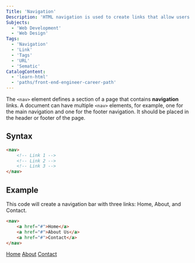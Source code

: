 ```yaml
---
Title: 'Navigation'
Description: 'HTML navigation is used to create links that allow users to navigate between different pages or sections of a page.'
Subjects:
  - 'Web Development'
  - 'Web Design'
Tags:
  - 'Navigation'
  - 'Link'
  - 'Tags'
  - 'URL'
  - 'Sematic'
CatalogContent:
  - 'learn-html'
  - 'paths/front-end-engineer-career-path'
---
```


The `<nav>` element defines a section of a page that contains **navigation** links. A document can have multiple `<nav>` elements, for example, one for the main navigation and one for the footer navigation. It should be placed in the header or footer of the page.

## Syntax

```html
<nav>
    <!-- Link 1 -->
    <!-- Link 2 -->
    <!-- Link 3 -->
</nav>
```

## Example

This code will create a navigation bar with three links: Home, About, and Contact.

```html
<nav>
    <a href="#">Home</a>
    <a href="#">About Us</a>
    <a href="#">Contact</a>
</nav>
```

<nav>
  <a href="#">Home</a>
  <a href="#">About</a>
  <a href="#">Contact</a>
</nav>

